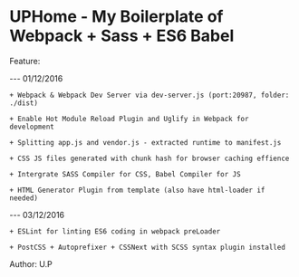 # UPHome - My Boilerplate of Webpack + Sass + ES6 Babel

Feature:

--- 01/12/2016

    + Webpack & Webpack Dev Server via dev-server.js (port:20987, folder: ./dist)

    + Enable Hot Module Reload Plugin and Uglify in Webpack for development

    + Splitting app.js and vendor.js - extracted runtime to manifest.js

    + CSS JS files generated with chunk hash for browser caching effience

    + Intergrate SASS Compiler for CSS, Babel Compiler for JS

    + HTML Generator Plugin from template (also have html-loader if needed)

--- 03/12/2016

    + ESLint for linting ES6 coding in webpack preLoader

    + PostCSS + Autoprefixer + CSSNext with SCSS syntax plugin installed


Author: U.P